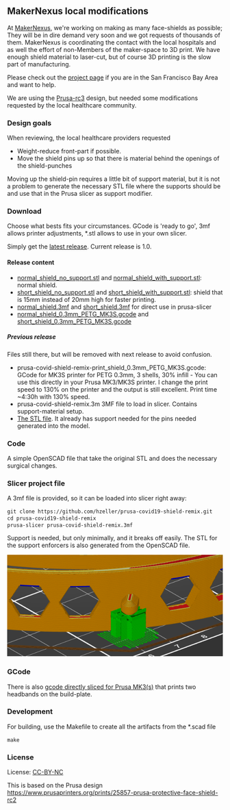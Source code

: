 MakerNexus local modifications
------------------------------

At [MakerNexus], we're working on making as many face-shields as possible;
They will be in dire demand very soon and we got requests of thousands of them.
MakerNexus is coordinating the contact with the local hospitals and
as well the effort of non-Members of the maker-space to 3D print. We
have enough shield material to laser-cut, but of course 3D printing is the
slow part of manufacturing.

Please check out the [project page] if you are in the San Francisco
Bay Area and want to help.

We are using the [Prusa-rc3] design, but needed some modifications requested
by the local healthcare community.

### Design goals

When reviewing, the local healthcare providers requested

   * Weight-reduce front-part if possible.
   * Move the shield pins up so that there is material behind the openings
     of the shield-punches

Moving up the shield-pin requires a little bit of support material, but it
is not a problem to generate the necessary STL file where the supports should
be and use that in the Prusa slicer as support modifier.

### Download

Choose what bests fits your circumstances. GCode is 'ready to go', 3mf allows
printer adjustments, *.stl allows to use in your own slicer.

Simply get the [latest release](https://github.com/hzeller/prusa-covid19-shield-remix/releases). Current release is 1.0.

#### Release content
 * [normal_shield_no_support.stl](./normal_shield_no_support.stl) and
   [normal_shield_with_support.stl](./normal_shield_with_support.stl): normal
   shield.
 * [short_shield_no_support.stl](./short_shield_no_support.stl) and
   [short_shield_with_support.stl](./short_shield_with_support.stl): shield that
   is 15mm instead of 20mm high for faster printing.
 * [normal_shield.3mf](./normal_shield.3mf) and
   [short_shield.3mf](./short_shield.3mf) for direct use in prusa-slicer
 * [normal_shield_0.3mm_PETG_MK3S.gcode](./normal_shield_0.3mm_PETG_MK3S.gcode)
   and
   [short_shield_0.3mm_PETG_MK3S.gcode](./short_shield_0.3mm_PETG_MK3S.gcode)

##### Previous release

Files still there, but will be removed with next release to avoid confusion.

  * prusa-covid-shield-remix-print_shield_0.3mm_PETG_MK3S.gcode: GCode for MK3S printer for PETG 0.3mm, 3 shells, 30% infill - You can use this directly in your Prusa MK3/MK3S printer. I change the print speed to 130% on the printer and the output is still excellent. Print time ~4:30h with 130% speed.
  * prusa-covid-shield-remix.3m 3MF file to load in slicer. Contains support-material setup.
  * [The STL file](./prusa-covid-shield-remix-print_shield.stl). It already has
    support needed for the pins needed generated into the model.

### Code

A simple OpenSCAD file that take the original STL and does the necessary
surgical changes.

### Slicer project file
A 3mf file is provided, so it can be loaded into slicer right away:

```
git clone https://github.com/hzeller/prusa-covid19-shield-remix.git
cd prusa-covid19-shield-remix
prusa-slicer prusa-covid-shield-remix.3mf
```

Support is needed, but only minimally, and it breaks off easily. The STL for
the support enforcers is also generated from the OpenSCAD file.

![Showing weight reducing holes and support material](img/minimal-support.png)

### GCode
There is also [gcode directly sliced for Prusa MK3(s)](prusa-covid-shield-remix-print_shield_0.3mm_PETG_MK3S.gcode) that prints two headbands on the
build-plate.

### Development

For building, use the Makefile to create all the artifacts from the *.scad
file

```
make
```

### License

License: [CC-BY-NC]

This is based on the Prusa design
https://www.prusaprinters.org/prints/25857-prusa-protective-face-shield-rc2

[MakerNexus]: https://www.makernexus.com/
[prusa-rc3]: https://www.prusaprinters.org/prints/25857-prusa-protective-face-shield-rc3
[CC-BY-NC]: https://creativecommons.org/licenses/by-nc/4.0/
[project page]: http://makernexuswiki.com/index.php?title=3D_printed_face_shields
[prusa-slicer]: https://www.prusa3d.com/prusaslicer/